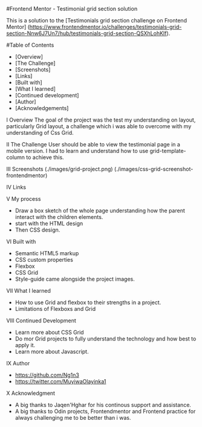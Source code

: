 #Frontend Mentor - Testimonial grid section solution

This is a solution to the [Testimonials grid section challenge on Frontend Mentor]
(https://www.frontendmentor.io/challenges/testimonials-grid-section-Nnw6J7Un7/hub/testimonials-grid-section-QSXhLohKIf).

#Table of Contents

- [Overview]
- [The Challenge]
- [Screenshots]
- [Links]
- [Built with]
- [What I learned]
- [Continued development]
- [Author]
- [Acknowledgements]

I Overview
The goal of the project was the test my understanding on layout, particularly Grid layout, a challenge which i was able to overcome with my understanding of Css Grid.

II The Challenge
User should be able to view the testimonial page in a mobile version. I had to learn and understand how to use grid-template-column to achieve this.

III Screenshots
(./images/grid-project.png)
(./images/css-grid-screenshot-frontendmentor)

IV Links

V My process

- Draw a box sketch of the whole page understanding how the parent interact with the children elements.
- start with the HTML design
- Then CSS design.

VI Built with

- Semantic HTML5 markup
- CSS custom properties
- Flexbox
- CSS Grid
- Style-guide came alongside the project images.

VII What I learned

- How to use Grid and flexbox to their strengths in a project.
- Limitations of Flexboxs and Grid

VIII Continued Development

- Learn more about CSS Grid
- Do mor Grid projects to fully understand the technology and how best to apply it.
- Learn more about Javascript.

IX Author

- https://github.com/Ng1n3
- https://twitter.com/MuyiwaOlayinka1

X Acknowledgment

- A big thanks to Jaqen'Hghar for his continous support and assistance.
- A big thanks to Odin projects, Frontendmentor and Frontend practice for always challenging me to be better than i was.
